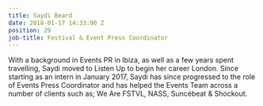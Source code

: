 ```yaml
---
title: Saydi Beard
date: 2018-01-17 14:33:00 Z
position: 29
job-title: Festival & Event Press Coordinator
---
```


With a background in Events PR in Ibiza, as well as a few years spent travelling, Saydi moved to Listen Up to begin her career London. Since starting as an intern in January 2017, Saydi has since progressed to the role of Events Press Coordinator and has helped the Events Team across a number of clients such as; We Are FSTVL, NASS, Suncébeat & Shockout. 